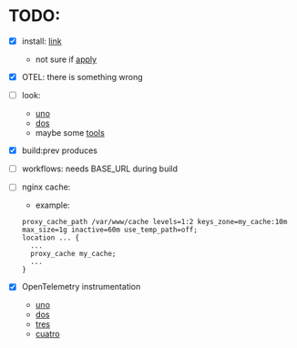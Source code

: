 # TODO:

- [x] install: [link](https://developer.mozilla.org/en-US/docs/Web/Progressive_web_apps/How_to/Trigger_install_prompt)
  - not sure if [apply](https://developer.mozilla.org/en-US/docs/Web/Progressive_web_apps/How_to/Trigger_install_prompt#responding_to_platform-specific_apps_being_installed)
- [x] OTEL: there is something wrong
- [ ] look:
  - [uno](https://realfavicongenerator.net/)
  - [dos](https://www.webpagetest.org/)
  - maybe some [tools](https://github.com/pwa-builder/pwa-starter)
- [x] build:prev produces <base href>
- [ ] workflows: needs BASE_URL during build
- [ ] nginx cache:

  - example:

  ```
  proxy_cache_path /var/www/cache levels=1:2 keys_zone=my_cache:10m max_size=1g inactive=60m use_temp_path=off;
  location ... {
    ...
    proxy_cache my_cache;
    ...
  }
  ```

- [x] OpenTelemetry instrumentation
  - [uno](https://opentelemetry.io/docs/languages/js/exporters/#otlp-dependencies)
  - [dos](https://opentelemetry.io/docs/languages/js/exporters/)
  - [tres](https://opentelemetry.io/docs/languages/js/getting-started/browser/)
  - [cuatro](https://www.npmjs.com/package/@opentelemetry/auto-instrumentations-web)
